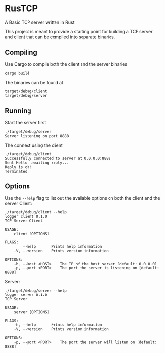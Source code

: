 # RusTCP
A Basic TCP server written in Rust

This project is meant to provide a starting point for building a TCP server and client that can be compiled into separate binaries. 

## Compiling
Use Cargo to compile both the client and the server binaries
```
cargo build
```
The binaries can be found at 
```
target/debug/client
target/debug/server
```

## Running
Start the server first
```
./target/debug/server
Server listening on port 8888
```

The connect using the client
```
./target/debug/client
Successfully connected to server at 0.0.0.0:8888
Sent Hello, awaiting reply...
Reply is ok!
Terminated.
```

## Options 
Use the `--help` flag to list out the available options on both the client and the server
Client:
```
./target/debug/client --help
logger client 0.1.0
TCP Server Client

USAGE:
    client [OPTIONS]

FLAGS:
        --help       Prints help information
    -V, --version    Prints version information

OPTIONS:
    -h, --host <HOST>    The IP of the host server [default: 0.0.0.0]
    -p, --port <PORT>    The port the server is listening on [default: 8888]
```

Server:
```
./target/debug/server --help
logger server 0.1.0
TCP Server

USAGE:
    server [OPTIONS]

FLAGS:
    -h, --help       Prints help information
    -V, --version    Prints version information

OPTIONS:
    -p, --port <PORT>    The port the server will listen on [default: 8888]
```
